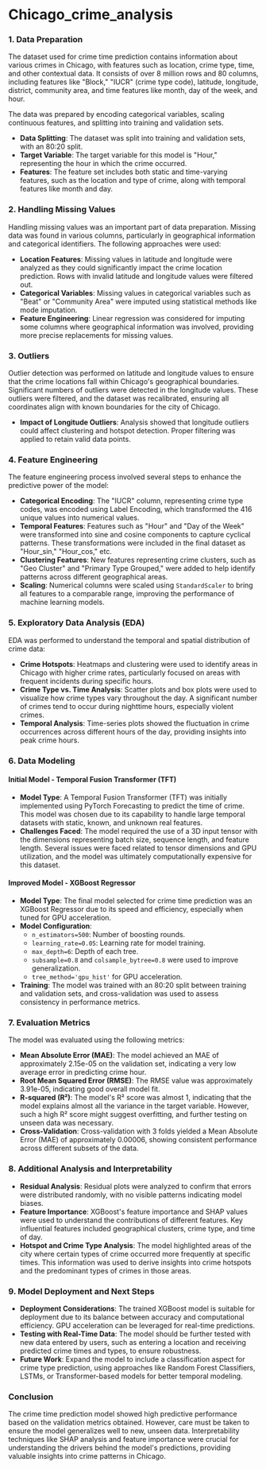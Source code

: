 # Chicago_crime_analysis
### **1. Data Preparation**

The dataset used for crime time prediction contains information about various crimes in Chicago, with features such as location, crime type, time, and other contextual data. It consists of over 8 million rows and 80 columns, including features like "Block," "IUCR" (crime type code), latitude, longitude, district, community area, and time features like month, day of the week, and hour.

The data was prepared by encoding categorical variables, scaling continuous features, and splitting into training and validation sets.

- **Data Splitting**: The dataset was split into training and validation sets, with an 80:20 split.
- **Target Variable**: The target variable for this model is "Hour," representing the hour in which the crime occurred.
- **Features**: The feature set includes both static and time-varying features, such as the location and type of crime, along with temporal features like month and day.

### **2. Handling Missing Values**

Handling missing values was an important part of data preparation. Missing data was found in various columns, particularly in geographical information and categorical identifiers. The following approaches were used:

- **Location Features**: Missing values in latitude and longitude were analyzed as they could significantly impact the crime location prediction. Rows with invalid latitude and longitude values were filtered out.
- **Categorical Variables**: Missing values in categorical variables such as "Beat" or "Community Area" were imputed using statistical methods like mode imputation.
- **Feature Engineering**: Linear regression was considered for imputing some columns where geographical information was involved, providing more precise replacements for missing values.

### **3. Outliers**

Outlier detection was performed on latitude and longitude values to ensure that the crime locations fall within Chicago's geographical boundaries. Significant numbers of outliers were detected in the longitude values. These outliers were filtered, and the dataset was recalibrated, ensuring all coordinates align with known boundaries for the city of Chicago.

- **Impact of Longitude Outliers**: Analysis showed that longitude outliers could affect clustering and hotspot detection. Proper filtering was applied to retain valid data points.

### **4. Feature Engineering**

The feature engineering process involved several steps to enhance the predictive power of the model:

- **Categorical Encoding**: The "IUCR" column, representing crime type codes, was encoded using Label Encoding, which transformed the 416 unique values into numerical values.
- **Temporal Features**: Features such as "Hour" and "Day of the Week" were transformed into sine and cosine components to capture cyclical patterns. These transformations were included in the final dataset as "Hour_sin," "Hour_cos," etc.
- **Clustering Features**: New features representing crime clusters, such as "Geo Cluster" and "Primary Type Grouped," were added to help identify patterns across different geographical areas.
- **Scaling**: Numerical columns were scaled using `StandardScaler` to bring all features to a comparable range, improving the performance of machine learning models.

### **5. Exploratory Data Analysis (EDA)**

EDA was performed to understand the temporal and spatial distribution of crime data:

- **Crime Hotspots**: Heatmaps and clustering were used to identify areas in Chicago with higher crime rates, particularly focused on areas with frequent incidents during specific hours.
- **Crime Type vs. Time Analysis**: Scatter plots and box plots were used to visualize how crime types vary throughout the day. A significant number of crimes tend to occur during nighttime hours, especially violent crimes.
- **Temporal Analysis**: Time-series plots showed the fluctuation in crime occurrences across different hours of the day, providing insights into peak crime hours.

### **6. Data Modeling**

#### **Initial Model - Temporal Fusion Transformer (TFT)**

- **Model Type**: A Temporal Fusion Transformer (TFT) was initially implemented using PyTorch Forecasting to predict the time of crime. This model was chosen due to its capability to handle large temporal datasets with static, known, and unknown real features.
- **Challenges Faced**: The model required the use of a 3D input tensor with the dimensions representing batch size, sequence length, and feature length. Several issues were faced related to tensor dimensions and GPU utilization, and the model was ultimately computationally expensive for this dataset.

#### **Improved Model - XGBoost Regressor**

- **Model Type**: The final model selected for crime time prediction was an XGBoost Regressor due to its speed and efficiency, especially when tuned for GPU acceleration.
- **Model Configuration**:
  - `n_estimators=500`: Number of boosting rounds.
  - `learning_rate=0.05`: Learning rate for model training.
  - `max_depth=6`: Depth of each tree.
  - `subsample=0.8` and `colsample_bytree=0.8` were used to improve generalization.
  - `tree_method='gpu_hist'` for GPU acceleration.
- **Training**: The model was trained with an 80:20 split between training and validation sets, and cross-validation was used to assess consistency in performance metrics.

### **7. Evaluation Metrics**

The model was evaluated using the following metrics:

- **Mean Absolute Error (MAE)**: The model achieved an MAE of approximately 2.15e-05 on the validation set, indicating a very low average error in predicting crime hour.
- **Root Mean Squared Error (RMSE)**: The RMSE value was approximately 3.91e-05, indicating good overall model fit.
- **R-squared (R²)**: The model's R² score was almost 1, indicating that the model explains almost all the variance in the target variable. However, such a high R² score might suggest overfitting, and further testing on unseen data was necessary.
- **Cross-Validation**: Cross-validation with 3 folds yielded a Mean Absolute Error (MAE) of approximately 0.00006, showing consistent performance across different subsets of the data.

### **8. Additional Analysis and Interpretability**

- **Residual Analysis**: Residual plots were analyzed to confirm that errors were distributed randomly, with no visible patterns indicating model biases.
- **Feature Importance**: XGBoost's feature importance and SHAP values were used to understand the contributions of different features. Key influential features included geographical clusters, crime type, and time of day.
- **Hotspot and Crime Type Analysis**: The model highlighted areas of the city where certain types of crime occurred more frequently at specific times. This information was used to derive insights into crime hotspots and the predominant types of crimes in those areas.

### **9. Model Deployment and Next Steps**

- **Deployment Considerations**: The trained XGBoost model is suitable for deployment due to its balance between accuracy and computational efficiency. GPU acceleration can be leveraged for real-time predictions.
- **Testing with Real-Time Data**: The model should be further tested with new data entered by users, such as entering a location and receiving predicted crime times and types, to ensure robustness.
- **Future Work**: Expand the model to include a classification aspect for crime type prediction, using approaches like Random Forest Classifiers, LSTMs, or Transformer-based models for better temporal modeling.

### **Conclusion**

The crime time prediction model showed high predictive performance based on the validation metrics obtained. However, care must be taken to ensure the model generalizes well to new, unseen data. Interpretability techniques like SHAP analysis and feature importance were crucial for understanding the drivers behind the model's predictions, providing valuable insights into crime patterns in Chicago.
